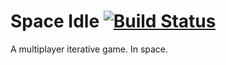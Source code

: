 # Space Idle [![Build Status](https://travis-ci.org/OwlManAtt/space_idle.svg?branch=master)](https://travis-ci.org/OwlManAtt/space_idle)
A multiplayer iterative game. In space.
